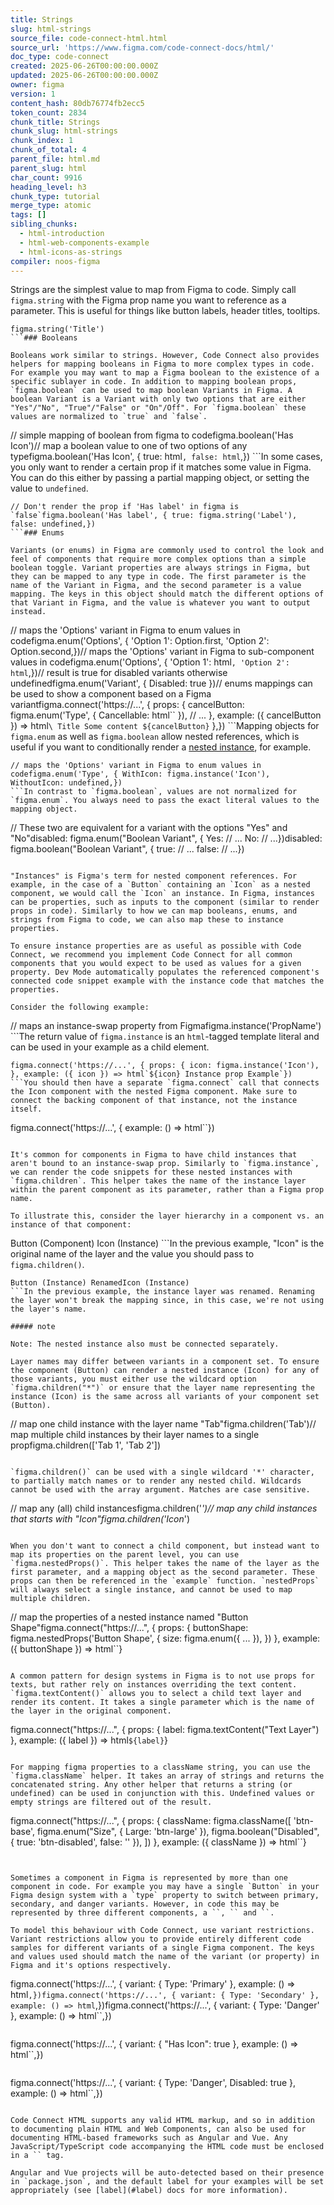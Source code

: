 ```yaml
---
title: Strings
slug: html-strings
source_file: code-connect-html.html
source_url: 'https://www.figma.com/code-connect-docs/html/'
doc_type: code-connect
created: 2025-06-26T00:00:00.000Z
updated: 2025-06-26T00:00:00.000Z
owner: figma
version: 1
content_hash: 80db76774fb2ecc5
token_count: 2834
chunk_title: Strings
chunk_slug: html-strings
chunk_index: 1
chunk_of_total: 4
parent_file: html.md
parent_slug: html
char_count: 9916
heading_level: h3
chunk_type: tutorial
merge_type: atomic
tags: []
sibling_chunks:
  - html-introduction
  - html-web-components-example
  - html-icons-as-strings
compiler: noos-figma
---
```


Strings are the simplest value to map from Figma to code. Simply call `figma.string` with the Figma prop name you want to reference as a parameter. This is useful for things like button labels, header titles, tooltips.

```
figma.string('Title')
```### Booleans

Booleans work similar to strings. However, Code Connect also provides helpers for mapping booleans in Figma to more complex types in code. For example you may want to map a Figma boolean to the existence of a specific sublayer in code. In addition to mapping boolean props, `figma.boolean` can be used to map boolean Variants in Figma. A boolean Variant is a Variant with only two options that are either "Yes"/"No", "True"/"False" or "On"/Off". For `figma.boolean` these values are normalized to `true` and `false`.

```
// simple mapping of boolean from figma to codefigma.boolean('Has Icon')// map a boolean value to one of two options of any typefigma.boolean('Has Icon', { true: html``, false: html``,})
```In some cases, you only want to render a certain prop if it matches some value in Figma. You can do this either by passing a partial mapping object, or setting the value to `undefined`.

```
// Don't render the prop if 'Has label' in figma is `false`figma.boolean('Has label', { true: figma.string('Label'), false: undefined,})
```### Enums

Variants (or enums) in Figma are commonly used to control the look and feel of components that require more complex options than a simple boolean toggle. Variant properties are always strings in Figma, but they can be mapped to any type in code. The first parameter is the name of the Variant in Figma, and the second parameter is a value mapping. The keys in this object should match the different options of that Variant in Figma, and the value is whatever you want to output instead.

```
// maps the 'Options' variant in Figma to enum values in codefigma.enum('Options', { 'Option 1': Option.first, 'Option 2': Option.second,})// maps the 'Options' variant in Figma to sub-component values in codefigma.enum('Options', { 'Option 1': html``, 'Option 2': html``,})// result is true for disabled variants otherwise undefinedfigma.enum('Variant', { Disabled: true })// enums mappings can be used to show a component based on a Figma variantfigma.connect('https://...', { props: { cancelButton: figma.enum('Type', { Cancellable: html`` }), // ... }, example: ({ cancelButton }) => html`\ Title Some content ${cancelButton}` },})
```Mapping objects for `figma.enum` as well as `figma.boolean` allow nested references, which is useful if you want to conditionally render a [nested instance](#instances), for example.

```
// maps the 'Options' variant in Figma to enum values in codefigma.enum('Type', { WithIcon: figma.instance('Icon'), WithoutIcon: undefined,})
```In contrast to `figma.boolean`, values are not normalized for `figma.enum`. You always need to pass the exact literal values to the mapping object.

```
// These two are equivalent for a variant with the options "Yes" and "No"disabled: figma.enum("Boolean Variant", { Yes: // ... No: // ...})disabled: figma.boolean("Boolean Variant", { true: // ... false: // ...})
```### Instances

"Instances" is Figma's term for nested component references. For example, in the case of a `Button` containing an `Icon` as a nested component, we would call the `Icon` an instance. In Figma, instances can be properties, such as inputs to the component (similar to render props in code). Similarly to how we can map booleans, enums, and strings from Figma to code, we can also map these to instance properties.

To ensure instance properties are as useful as possible with Code Connect, we recommend you implement Code Connect for all common components that you would expect to be used as values for a given property. Dev Mode automatically populates the referenced component's connected code snippet example with the instance code that matches the properties.

Consider the following example:

```
// maps an instance-swap property from Figmafigma.instance('PropName')
```The return value of `figma.instance` is an `html`-tagged template literal and can be used in your example as a child element.

```
figma.connect('https://...', { props: { icon: figma.instance('Icon'), }, example: ({ icon }) => html`${icon} Instance prop Example`})
```You should then have a separate `figma.connect` call that connects the Icon component with the nested Figma component. Make sure to connect the backing component of that instance, not the instance itself.

```
figma.connect('https://...', { example: () => html``})
```### Instance children

It's common for components in Figma to have child instances that aren't bound to an instance-swap prop. Similarly to `figma.instance`, we can render the code snippets for these nested instances with `figma.children`. This helper takes the name of the instance layer within the parent component as its parameter, rather than a Figma prop name.

To illustrate this, consider the layer hierarchy in a component vs. an instance of that component:

```
Button (Component) Icon (Instance)
```In the previous example, "Icon" is the original name of the layer and the value you should pass to `figma.children()`.

```
Button (Instance) RenamedIcon (Instance)
```In the previous example, the instance layer was renamed. Renaming the layer won't break the mapping since, in this case, we're not using the layer's name.

##### note

Note: The nested instance also must be connected separately.

Layer names may differ between variants in a component set. To ensure the component (Button) can render a nested instance (Icon) for any of those variants, you must either use the wildcard option `figma.children("*")` or ensure that the layer name representing the instance (Icon) is the same across all variants of your component set (Button).

```
// map one child instance with the layer name "Tab"figma.children('Tab')// map multiple child instances by their layer names to a single propfigma.children(['Tab 1', 'Tab 2'])
```### Wildcard match

`figma.children()` can be used with a single wildcard '*' character, to partially match names or to render any nested child. Wildcards cannot be used with the array argument. Matches are case sensitive.

```
// map any (all) child instancesfigma.children('*')// map any child instances that starts with "Icon"figma.children('Icon*')
```### Nested properties

When you don't want to connect a child component, but instead want to map its properties on the parent level, you can use `figma.nestedProps()`. This helper takes the name of the layer as the first parameter, and a mapping object as the second parameter. These props can then be referenced in the `example` function. `nestedProps` will always select a single instance, and cannot be used to map multiple children.

```
// map the properties of a nested instance named "Button Shape"figma.connect("https://...", { props: { buttonShape: figma.nestedProps('Button Shape', { size: figma.enum({ ... }), }) }, example: ({ buttonShape }) => html``}
```### Text Content

A common pattern for design systems in Figma is to not use props for texts, but rather rely on instances overriding the text content. `figma.textContent()` allows you to select a child text layer and render its content. It takes a single parameter which is the name of the layer in the original component.

```
figma.connect("https://...", { props: { label: figma.textContent("Text Layer") }, example: ({ label }) => html`${label}`}
```### className

For mapping figma properties to a className string, you can use the `figma.className` helper. It takes an array of strings and returns the concatenated string. Any other helper that returns a string (or undefined) can be used in conjunction with this. Undefined values or empty strings are filtered out of the result.

```
figma.connect("https://...", { props: { className: figma.className([ 'btn-base', figma.enum("Size", { Large: 'btn-large' }), figma.boolean("Disabled", { true: 'btn-disabled', false: '' }), ]) }, example: ({ className }) => html``}
```In Dev Mode, this snippet appears as:

```

```## Variant restrictions

Sometimes a component in Figma is represented by more than one component in code. For example you may have a single `Button` in your Figma design system with a `type` property to switch between primary, secondary, and danger variants. However, in code this may be represented by three different components, a ``, `` and ``.

To model this behaviour with Code Connect, use variant restrictions. Variant restrictions allow you to provide entirely different code samples for different variants of a single Figma component. The keys and values used should match the name of the variant (or property) in Figma and it's options respectively.

```
figma.connect('https://...', { variant: { Type: 'Primary' }, example: () => html``,})figma.connect('https://...', { variant: { Type: 'Secondary' }, example: () => html``,})figma.connect('https://...', { variant: { Type: 'Danger' }, example: () => html``,})
```This also works for Figma properties that aren't variants, such as boolean props.

```
figma.connect('https://...', { variant: { "Has Icon": true }, example: () => html``,})
```In some cases, you may also want to map a code component to a combination of variants in Figma.

```
figma.connect('https://...', { variant: { Type: 'Danger', Disabled: true }, example: () => html``,})
```## Examples

Code Connect HTML supports any valid HTML markup, and so in addition to documenting plain HTML and Web Components, can also be used for documenting HTML-based frameworks such as Angular and Vue. Any JavaScript/TypeScript code accompanying the HTML code must be enclosed in a `` tag.

Angular and Vue projects will be auto-detected based on their presence in `package.json`, and the default label for your examples will be set appropriately (see [label](#label) docs for more information).
